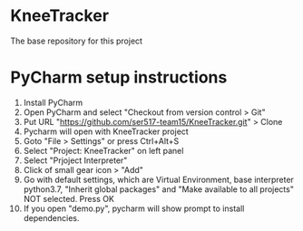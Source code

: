 # KneeTracker
The base repository for this project

# PyCharm setup instructions
1. Install PyCharm
2. Open PyCharm and select "Checkout from version control > Git"
3. Put URL "https://github.com/ser517-team15/KneeTracker.git" > Clone
4. Pycharm will open with KneeTracker project
5. Goto "File > Settings" or press Ctrl+Alt+S
6. Select "Project: KneeTracker" on left panel
7. Select "Prjoject Interpreter"
8. Click of small gear icon > "Add"
9. Go with default settings, which are
Virtual Environment, base interpreter python3.7, "Inherit global packages" and "Make available to all projects" NOT selected. Press OK
10. If you open "demo.py", pycharm will show prompt to install dependencies.
